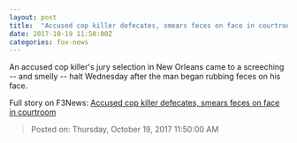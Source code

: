 ```yaml
---
layout: post
title:  "Accused cop killer defecates, smears feces on face in courtroom"
date: 2017-10-19 11:50:00Z
categories: fox-news
---
```


An accused cop killer's jury selection in New Orleans came to a screeching -- and smelly -- halt Wednesday after the man began rubbing feces on his face.


Full story on F3News: [Accused cop killer defecates, smears feces on face in courtroom](http://www.f3nws.com/n/h2k3ZB)

> Posted on: Thursday, October 19, 2017 11:50:00 AM
